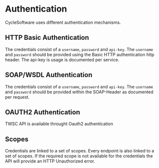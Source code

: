 # Authentication #

CycleSoftware uses different authentication mechanisms. 

## HTTP Basic Authentication ##

The credentials consist of a `username`, `password` and `api-key`. The `username` and `password` should be provided using the Basic HTTP authentication http header. The api-key is usage is documented per service.

## SOAP/WSDL Authentication ##

The credentials consist of a `username`, `password` and `api-key`. The `username` and `password` should be provided within the SOAP-Header as documented per request.

## OAUTH2 Authentication ##
TWSC API is available throught Oauth2 authentication

## Scopes ##
Credentials are linked to a set of scopes. Every endpoint is also linked to a set of scopes. If the required scope is not available for the credentials the API will provide an HTTP Unauthorized error.
